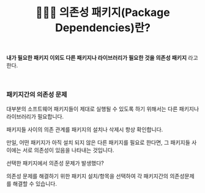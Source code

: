 # <div align="center">👩🏻‍💻 의존성 패키지(Package Dependencies)란?</div>

<br>

**내가 필요한 패키지 이외도 다른 패키지나 라이브러리가 필요한 것을 의존성 패키지** 라고 한다.

<br>

### 패키지간의 의존성 문제

대부분의 소프트웨어 패키지들이 제대로 실행될 수 있도록 하기 위해서는 다른 패키지나 라이브러리가 필요합니다.

패키지들 사이의 의존 관계를 패키지의 설치나 삭제시 항상 확인합니다.

만일, 어떤 패키지가 아직 설치 되지 않은 다른 패키지를 필요로 한다면, 그 패키지들 사이에는 서로 의존성이 있음을 나타내는 것입니다.

선택한 패키지에서 의존성 문제가 발생했다?

의존성 문제를 해결하기 위한 패키지 설치/항목을 선택하여 각 패키지간의 의존성문제를 해결할 수 있습니다.
